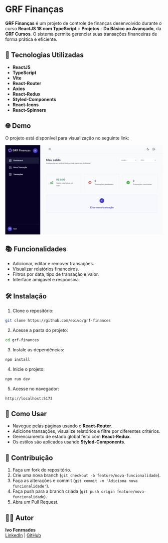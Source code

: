 # GRF Finanças

**GRF Finanças** é um projeto de controle de finanças desenvolvido durante o curso **ReactJS 18 com TypeScript + Projetos - Do Básico ao Avançado**, da **GRF Cursos**. O sistema permite gerenciar suas transações financeiras de forma prática e eficiente.

## 🚀 Tecnologias Utilizadas

- **ReactJS**
- **TypeScript**
- **Vite**
- **React-Router**
- **Axios**
- **React-Redux**
- **Styled-Components**
- **React-Icons**
- **React-Spinners**

## 🌐 Demo

O projeto está disponível para visualização no seguinte link:

[![GRF Finanças](./public/GRF%20Demo.jpg)](https://grf-finances.netlify.app/)

## 📚 Funcionalidades

- Adicionar, editar e remover transações.
- Visualizar relatórios financeiros.
- Filtros por data, tipo de transação e valor.
- Interface amigável e responsiva.

## 🛠️ Instalação

1. Clone o repositório:

```bash
git clone https://github.com/eoivo/grf-finances
```

2. Acesse a pasta do projeto:

```bash
cd grf-finances
```

3. Instale as dependências:

```bash
npm install
```

4. Inicie o projeto:

```bash
npm run dev
```

5. Acesse no navegador:

```
http://localhost:5173
```

## 📝 Como Usar

- Navegue pelas páginas usando o **React-Router**.
- Adicione transações, visualize relatórios e filtre por diferentes critérios.
- Gerenciamento de estado global feito com **React-Redux**.
- Os estilos são aplicados usando **Styled-Components**.

## 🤝 Contribuição

1. Faça um fork do repositório.
2. Crie uma nova branch (`git checkout -b feature/nova-funcionalidade`).
3. Faça as alterações e commit (`git commit -m 'Adiciona nova funcionalidade'`).
4. Faça push para a branch criada (`git push origin feature/nova-funcionalidade`).
5. Abra um Pull Request.

## 🧑‍💻 Autor

**Ivo Fenrnades**  
[LinkedIn](https://linkedin.com/in/ivo-dev/) | [GitHub](https://github.com/eoivo)
